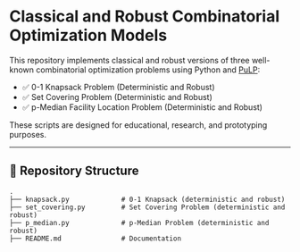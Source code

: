 # Classical and Robust Combinatorial Optimization Models

This repository implements classical and robust versions of three well-known combinatorial optimization problems using Python and [PuLP](https://coin-or.github.io/pulp/):

- ✅ 0-1 Knapsack Problem (Deterministic and Robust)
- ✅ Set Covering Problem (Deterministic and Robust)
- ✅ p-Median Facility Location Problem (Deterministic and Robust)

These scripts are designed for educational, research, and prototyping purposes.

---

## 📁 Repository Structure

```text
.
├── knapsack.py             # 0-1 Knapsack (deterministic and robust)
├── set_covering.py         # Set Covering Problem (deterministic and robust)
├── p_median.py             # p-Median Problem (deterministic and robust)
├── README.md               # Documentation




